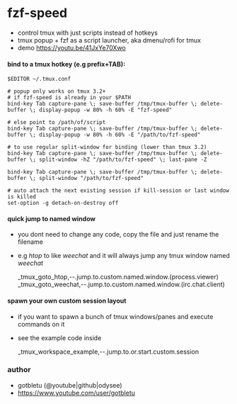 # fzf-speed
 
- control tmux with just scripts instead of hotkeys
- tmux popup + fzf as a script launcher, aka dmenu/rofi for tmux
- demo https://youtu.be/41JxYe70Xwo

#### bind to a tmux hotkey (e.g prefix+TAB):
    
    $EDITOR ~/.tmux.conf
    
    # popup only works on tmux 3.2+
    # if fzf-speed is already in your $PATH
    bind-key Tab capture-pane \; save-buffer /tmp/tmux-buffer \; delete-buffer \; display-popup -w 80% -h 60% -E "fzf-speed"
    
    # else point to /path/of/script
    bind-key Tab capture-pane \; save-buffer /tmp/tmux-buffer \; delete-buffer \; display-popup -w 80% -h 60% -E "/path/to/fzf-speed"
    
    # to use regular split-window for binding (lower than tmux 3.2)
    bind-key Tab capture-pane \; save-buffer /tmp/tmux-buffer \; delete-buffer \; split-window -hZ "/path/to/fzf-speed" \; last-pane -Z
    
    bind-key Tab capture-pane \; save-buffer /tmp/tmux-buffer \; delete-buffer \; split-window "/path/to/fzf-speed"
    
    # auto attach the next existing session if kill-session or last window is killed 
    set-option -g detach-on-destroy off
    

#### quick jump to named window
- you dont need to change any code, copy the file and just rename the filename
- e.g _htop_ to like _weechat_ and it will always jump any tmux window named _weechat_

    _tmux_goto_htop,--.jump.to.custom.named.window.(process.viewer)
    _tmux_goto_weechat,--.jump.to.custom.named.window.(irc.chat.client)
    

#### spawn your own custom session layout
- if you want to spawn a bunch of tmux windows/panes and execute commands on it
- see the example code inside

    _tmux_workspace_example,--.jump.to.or.start.custom.session


### author
- gotbletu (@youtube|github|odysee)
- https://www.youtube.com/user/gotbletu

